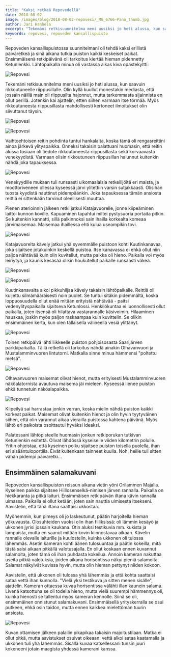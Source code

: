 ```yaml
---
title: "Kaksi retkeä Repovedellä"
date: 2018-08-02
image: /images/blog/2018-08-02-repovesi/_MG_6766-Pano_thumb.jpg
author: Jari Hanhela
excerpt: "Tekemäni retkisuunnitelma meni uusiksi jo heti alussa, kun saavuin rikkoutuneelle riippusillalle. Olin kyllä kuullut monestakin mediasta, että jossain näillä main oli riippusilta hajonnut, mutta tarkemmasta sijainnista en ollut perillä. Jotenkin kai ajattelin, etten siihen varmaan itse törmää."
keywords: repovesi, repoveden kansallispuisto
---
```


Repoveden kansallispuistossa suunnitelmani oli tehdä kaksi erillistä päiväretkeä ja sinä aikana tutkia puiston kaikki keskeiset paikat. Ensimmäisenä retkipäivänä oli tarkoitus kiertää hieman pidennetty Ketunlenkki. Lähtöpaikalla minua oli vastassa aikas kiva opastekyltti:

![Repovesi](/images/blog/2018-08-02-repovesi/_MG_6668_thumb.jpg)

Tekemäni retkisuunnitelma meni uusiksi jo heti alussa, kun saavuin rikkoutuneelle riippusillalle. Olin kyllä kuullut monestakin mediasta, että jossain näillä main oli riippusilta hajonnut, mutta tarkemmasta sijainnista en ollut perillä. Jotenkin kai ajattelin, etten siihen varmaan itse törmää. Myös rikkoutuneesta riippusillasta mahdollisesti kertoneet ilmoitukset olin siivuttanut täysin.

![Repovesi](/images/blog/2018-08-02-repovesi/_MG_6684_thumb.jpg)

![Repovesi](/images/blog/2018-08-02-repovesi/_MG_6691-Pano_thumb.jpg)

Vaihtoehtoisen reitin pohdinta tuntui hankalalta, koska tämä oli rengasreittini ainoa järkevä ylityspaikka. Onneksi takaisin palattuani huomasin, että reitin alussa tosiaan oli tiedote rikkoutuneesta riippusillasta sekä korvaavasta venekyydistä. Varmaan olisin rikkoutuneen riippusillan halunnut kuitenkin nähdä joka tapauksessa.

![Repovesi](/images/blog/2018-08-02-repovesi/_MG_6688_thumb.jpg)

 Venekyydille mukaan tuli runsaasti ulkomaalaisia retkeilijöitä eri maista, ja moottoriveneen ollessa kyseessä järvi ylitettiin varsin sutjakkaasti. Olisihan tuosta kyydistä nauttinut pidempäänkin. Joka tapauksessa tämän ansiosta reittiä ei sittenkään tarvinut oleellisesti muuttaa. 

 Pienen aterioinnin jälkeen retki jatkui Katajavuorelle, jonne kiipeäminen laittoi kunnon koville. Kapuaminen tapahtui miltei pystysuoria portaita pitkin. Se kuitenkin kannatti, sillä palkinnoksi sain ihailla korkealta komeaa järvimaisemaa. Maisemaa ihaillessa ehti kulua useampikin tovi.

![Repovesi](/images/blog/2018-08-02-repovesi/_MG_6696_thumb.jpg)

Katajavuorelta kävely jatkui yhä syvemmälle puistoon kohti Kuutinkanavaa, joka sijaitsee jotakuinkin keskellä puistoa. Itse kanavassa ei ehkä ollut niin paljoa nähtävää kuin olin kuvitellut, mutta paikka oli hieno. Paikalla voi myös leiriytyä, ja kaunis kesäsää olikin houkutellut paikalle runsaasti väkeä.

![Repovesi](/images/blog/2018-08-02-repovesi/_MG_6720_thumb.jpg)

![Repovesi](/images/blog/2018-08-02-repovesi/_MG_6793_thumb.jpg)

Kuutinkanavalta alkoi pikkuhiljaa kävely takaisin lähtöpaikalle. Reittiä oli kuljettu silmämääräisesti noin puolet. Se tuntui sitäkin pidemmältä, koska loppuosuudella ollut enää mitään erityistä nähtävää - paitsi vedenylityspaikalla sijaitseva Ketunlossi. Henkilökuntaa ei luonnollisesti ollut paikalla, joten itsensä oli hilattava vastarannalle käsivoimin. Hilaaminen hauskaa, joskin myös paljon raskaampaa kuin kuvittelin. Se olikin ensimmäinen kerta, kun olen tällaisella välineellä vesiä ylittänyt.

![Repovesi](/images/blog/2018-08-02-repovesi/_MG_6729_thumb.jpg)

Toinen retkipäivä lähti liikkeelle puiston pohjoisosasta Saarijärven parkkipaikalta. Tällä retkellä oli tarkoitus nähdä ainakin Olhavanvuori ja Mustalamminvuoren lintutorni. Matkalla sinne minua hämmensi "poltettu metsä".

![Repovesi](/images/blog/2018-08-02-repovesi/_MG_6733_thumb.jpg)

Olhavanvuoren maisemat olivat hienot, mutta erityisesti Mustalamminvuoren näköalatornista avautuva maisema jäi mieleen. Kyseessä lienee puiston ehkä tunnetuin näköalapaikka. 

![Repovesi](/images/blog/2018-08-02-repovesi/_MG_6766-Pano_thumb.jpg)

Kiipeilyä sai harrastaa jonkin verran, koska mielin nähdä puiston kaikki korkeat paikat. Maisemat olivat kuitenkin hienot ja olin hyvin tyytyväinen siihen, että olin varannut aikaa vierailla puistossa kahtena päivänä. Myös lähtö eri paikoista osoittautui hyväksi ideaksi.

Palatessani lähtöpisteelle huomasin jonkun retkiporukan tutkivan Ketunlenkin esitettä. Olivat lähdössä kyseiselle viiden kilometrin polulle. Yritin ohjeistaa, että kyseinen polku sijaitsee puiston toisella puolella, ihan eri sisääntuloportilla. Eivät kuitenkaan tainneet kuulla. Noh, heille tuli sitten vähän pidempi päiväretki...

## Ensimmäinen salamakuvani

Repoveden kansallispuiston reissun aikana vietin yöni Orilammen Majalla. Kyseinen paikka sijaitsee Hiillosenselkä-nimisen järven rannalla. Paikalla on hiekkaranta ja pitkä laituri. Ensimmäisen retkipäivän iltana kävin rannalla uimassa. Paikalla ei ollut ketään, joten sain nauttia uimisesta itsekseni. Aavistelin, että tänä iltana saattaisi ukkostaa.

Myöhemmin, kun pimeys oli jo laskeutunut, päätin harjoitella hieman yökuvausta. Olosuhteiden vuoksi olin ihan fiiliksissä: oli lämmin kesäyö ja ukkonen jyrisi jossain kaukana. Otin aluksi testikuvia mm. kukista ja lampuista, mutta en saanut mitään kovin kiinnostavaa aikaan. Kävelin rannalle olevalle laiturille ja kuulostelin, kuinka ukkonen oli tulossa lähemmäs. Asetin kameran kohti äänen tulosuuntaa ja päätin kokeilla, mitä tästä saisi aikaan pitkällä valotusajalla. En ollut koskaan ennen kuvannut salamoita, joten tämä oli ihan puhdasta kokeilua. Annoin kameran nakuttaa useita pitkiä valotuksia, joiden aikana horisontissa näkyi pieniä salamoita. Salamat näkyivät kuvissa hyvin, mutta olin hieman pettynyt niiden kokoon.

Aavistelin, että ukkonen oli tulossa yhä lähemmäs ja että kohta saattaisi sataa vettä ihan kunnolla. "Vielä yksi testikuva ja sitten menen sisälle", ajattelin. Kameran ottaessa kuvaa horisontissa välähti illan kaunein salama. Livenä katsottuna se oli todella hieno, mutta vielä suurempi hämmennys oli, kuinka hienosti se tallentui myös kameran kennolle. Siinä se oli, ensimmäinen onnistunut salamakuvani. Ensimmäisellä yrityskerralla se osui putkeen, ehkä osin taidon, mutta ennen kaikkea mielettömän tuurin ansiosta.

![Repovesi](/images/blog/2018-08-02-repovesi/_MG_6848_thumb.jpg)

Kuvan ottamisen jälkeen palailin pikapikaa takaisin majoitustilaan. Matka ei ollut pitkä, mutta aavistukset osuivat oikeaan: vettä alkoi sataa kaatamalla ja ukkonen tuli yhä lähemmäs. Sisällä kuvaa katsellessani tunsin juuri kokeneeni jotain maagista yhdessä kamerani kanssa.

